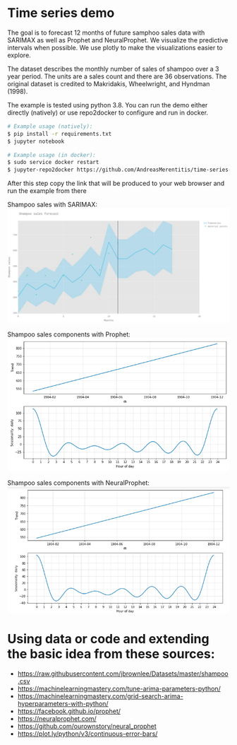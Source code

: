 # Time series demo

The goal is to forecast 12 months of future samphoo sales data with SARIMAX as well as Prophet 
and NeuralProphet. We visualize the predictive intervals when possible. We use plotly to make 
the visualizations easier to explore. 

The dataset describes the monthly number of sales of shampoo over a 3 year period.
The units are a sales count and there are 36 observations. The original dataset is credited 
to Makridakis, Wheelwright, and Hyndman (1998). 

The example is tested using python 3.8. You can run the demo either directly (natively) or use 
repo2docker to configure and run in docker.

```bash
# Example usage (natively): 
$ pip install -r requirements.txt
$ jupyter notebook 
```

```bash
# Example usage (in docker): 
$ sudo service docker restart
$ jupyter-repo2docker https://github.com/AndreasMerentitis/time-series-demo
```
After this step copy the link that will be produced to your web browser and run the example from there

Shampoo sales with SARIMAX:
![relative path 1](/Shampoo_sales_SARIMAX.jpeg?raw=true "Shampoo_sales_SARIMAX.jpeg")

Shampoo sales components with Prophet:
![relative path 1](/Sahmpoo_sales_components_Prophet.png?raw=true "Sahmpoo_sales_components_Prophet.png")

Shampoo sales components with NeuralProphet:
![relative path 1](/Sahmpoo_sales_components_NeurProphet.png?raw=true "Sahmpoo_sales_components_NeurProphet.png")

# Using data or code and extending the basic idea from these sources:
* https://raw.githubusercontent.com/jbrownlee/Datasets/master/shampoo.csv
* https://machinelearningmastery.com/tune-arima-parameters-python/
* https://machinelearningmastery.com/grid-search-arima-hyperparameters-with-python/
* https://facebook.github.io/prophet/
* https://neuralprophet.com/
* https://github.com/ourownstory/neural_prophet
* https://plot.ly/python/v3/continuous-error-bars/



